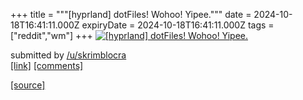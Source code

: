 +++
title = """[hyprland] dotFiles! Wohoo! Yipee."""
date = 2024-10-18T16:41:11.000Z
expiryDate = 2024-10-18T16:41:11.000Z
tags = ["reddit","wm"]
+++
[![[hyprland] dotFiles! Wohoo! Yipee.](https://b.thumbs.redditmedia.com/eakg7xySUaH21arQ2jivOJOXs8gUodqP6RQhhnxAt1w.jpg "[hyprland] dotFiles! Wohoo! Yipee.")](https://www.reddit.com/r/unixporn/comments/1g6mmet/hyprland_dotfiles_wohoo_yipee/)

submitted by [/u/skrimblocra](https://www.reddit.com/user/skrimblocra)  
[\[link\]](https://www.reddit.com/gallery/1g6mmet) [\[comments\]](https://www.reddit.com/r/unixporn/comments/1g6mmet/hyprland_dotfiles_wohoo_yipee/)

[[source]](https://www.reddit.com/r/unixporn/comments/1g6mmet/hyprland_dotfiles_wohoo_yipee/)
